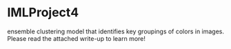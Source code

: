 # IMLProject4
ensemble clustering model that identifies key groupings of colors in images. Please read the attached write-up to learn more!
